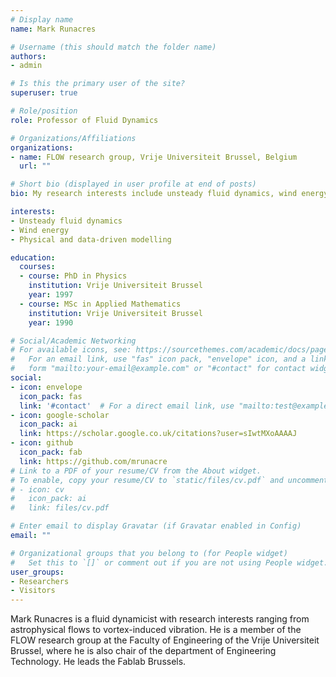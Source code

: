 ```yaml
---
# Display name
name: Mark Runacres 

# Username (this should match the folder name)
authors:
- admin

# Is this the primary user of the site?
superuser: true

# Role/position
role: Professor of Fluid Dynamics 

# Organizations/Affiliations
organizations:
- name: FLOW research group, Vrije Universiteit Brussel, Belgium
  url: ""

# Short bio (displayed in user profile at end of posts)
bio: My research interests include unsteady fluid dynamics, wind energy and models of fluid systems

interests:
- Unsteady fluid dynamics
- Wind energy
- Physical and data-driven modelling

education:
  courses:
  - course: PhD in Physics 
    institution: Vrije Universiteit Brussel 
    year: 1997
  - course: MSc in Applied Mathematics
    institution: Vrije Universiteit Brussel 
    year: 1990 

# Social/Academic Networking
# For available icons, see: https://sourcethemes.com/academic/docs/page-builder/#icons
#   For an email link, use "fas" icon pack, "envelope" icon, and a link in the
#   form "mailto:your-email@example.com" or "#contact" for contact widget.
social:
- icon: envelope
  icon_pack: fas
  link: '#contact'  # For a direct email link, use "mailto:test@example.org".
- icon: google-scholar
  icon_pack: ai
  link: https://scholar.google.co.uk/citations?user=sIwtMXoAAAAJ
- icon: github
  icon_pack: fab
  link: https://github.com/mrunacre
# Link to a PDF of your resume/CV from the About widget.
# To enable, copy your resume/CV to `static/files/cv.pdf` and uncomment the lines below.
# - icon: cv
#   icon_pack: ai
#   link: files/cv.pdf

# Enter email to display Gravatar (if Gravatar enabled in Config)
email: ""

# Organizational groups that you belong to (for People widget)
#   Set this to `[]` or comment out if you are not using People widget.
user_groups:
- Researchers
- Visitors
---
```


Mark Runacres is a fluid dynamicist with research interests ranging from
astrophysical flows to vortex-induced vibration. He is a member of the FLOW
research group at the Faculty of Engineering of the Vrije Universiteit Brussel,
where he is also chair of the department of Engineering Technology. He leads the
Fablab Brussels. 
